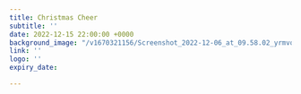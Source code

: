 ```yaml
---
title: Christmas Cheer
subtitle: ''
date: 2022-12-15 22:00:00 +0000
background_image: "/v1670321156/Screenshot_2022-12-06_at_09.58.02_yrmvqh.png"
link: ''
logo: ''
expiry_date: 

---
```


